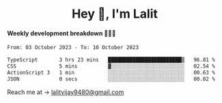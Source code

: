 <h1 align="center">Hey 👋, I'm Lalit</h1>

#### Weekly development breakdown 👨🏻‍💻
<!--START_SECTION:waka-->

```txt
From: 03 October 2023 - To: 10 October 2023

TypeScript       3 hrs 23 mins   ████████████████████████▒   96.81 %
CSS              5 mins          ▓░░░░░░░░░░░░░░░░░░░░░░░░   02.54 %
ActionScript 3   1 min           ░░░░░░░░░░░░░░░░░░░░░░░░░   00.63 %
JSON             0 secs          ░░░░░░░░░░░░░░░░░░░░░░░░░   00.02 %
```

<!--END_SECTION:waka-->

Reach me at → lalitvijay9480@gmail.com
